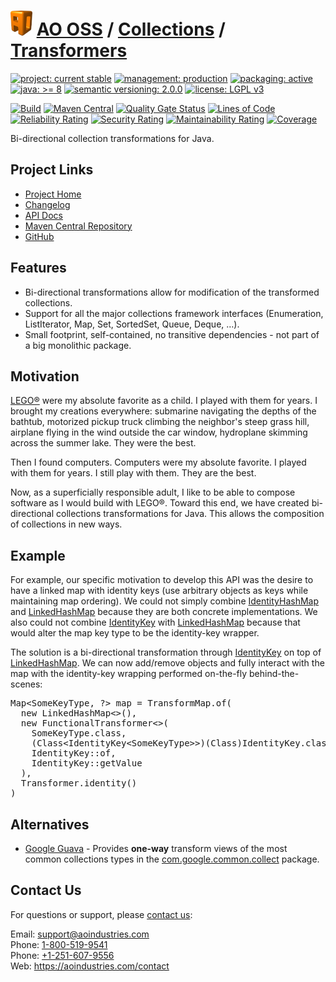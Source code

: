 # [<img src="ao-logo.png" alt="AO Logo" width="35" height="40">](https://github.com/ao-apps) [AO OSS](https://github.com/ao-apps/ao-oss) / [Collections](https://github.com/ao-apps/ao-collections) / [Transformers](https://github.com/ao-apps/ao-collections-transformers)

[![project: current stable](https://oss.aoapps.com/ao-badges/project-current-stable.svg)](https://aoindustries.com/life-cycle#project-current-stable)
[![management: production](https://oss.aoapps.com/ao-badges/management-production.svg)](https://aoindustries.com/life-cycle#management-production)
[![packaging: active](https://oss.aoapps.com/ao-badges/packaging-active.svg)](https://aoindustries.com/life-cycle#packaging-active)  
[![java: &gt;= 8](https://oss.aoapps.com/ao-badges/java-8.svg)](https://docs.oracle.com/javase/8/)
[![semantic versioning: 2.0.0](https://oss.aoapps.com/ao-badges/semver-2.0.0.svg)](https://semver.org/spec/v2.0.0.html)
[![license: LGPL v3](https://oss.aoapps.com/ao-badges/license-lgpl-3.0.svg)](https://www.gnu.org/licenses/lgpl-3.0)

[![Build](https://github.com/ao-apps/ao-collections-transformers/workflows/Build/badge.svg?branch=master)](https://github.com/ao-apps/ao-collections-transformers/actions?query=workflow%3ABuild)
[![Maven Central](https://maven-badges.herokuapp.com/maven-central/com.aoapps/ao-collections-transformers/badge.svg)](https://maven-badges.herokuapp.com/maven-central/com.aoapps/ao-collections-transformers)
[![Quality Gate Status](https://sonarcloud.io/api/project_badges/measure?branch=master&project=com.aoapps%3Aao-collections-transformers&metric=alert_status)](https://sonarcloud.io/dashboard?branch=master&id=com.aoapps%3Aao-collections-transformers)
[![Lines of Code](https://sonarcloud.io/api/project_badges/measure?branch=master&project=com.aoapps%3Aao-collections-transformers&metric=ncloc)](https://sonarcloud.io/component_measures?branch=master&id=com.aoapps%3Aao-collections-transformers&metric=ncloc)  
[![Reliability Rating](https://sonarcloud.io/api/project_badges/measure?branch=master&project=com.aoapps%3Aao-collections-transformers&metric=reliability_rating)](https://sonarcloud.io/component_measures?branch=master&id=com.aoapps%3Aao-collections-transformers&metric=Reliability)
[![Security Rating](https://sonarcloud.io/api/project_badges/measure?branch=master&project=com.aoapps%3Aao-collections-transformers&metric=security_rating)](https://sonarcloud.io/component_measures?branch=master&id=com.aoapps%3Aao-collections-transformers&metric=Security)
[![Maintainability Rating](https://sonarcloud.io/api/project_badges/measure?branch=master&project=com.aoapps%3Aao-collections-transformers&metric=sqale_rating)](https://sonarcloud.io/component_measures?branch=master&id=com.aoapps%3Aao-collections-transformers&metric=Maintainability)
[![Coverage](https://sonarcloud.io/api/project_badges/measure?branch=master&project=com.aoapps%3Aao-collections-transformers&metric=coverage)](https://sonarcloud.io/component_measures?branch=master&id=com.aoapps%3Aao-collections-transformers&metric=Coverage)

Bi-directional collection transformations for Java.

## Project Links
* [Project Home](https://oss.aoapps.com/collections/transformers/)
* [Changelog](https://oss.aoapps.com/collections/transformers/changelog)
* [API Docs](https://oss.aoapps.com/collections/transformers/apidocs/)
* [Maven Central Repository](https://central.sonatype.com/artifact/com.aoapps/ao-collections-transformers)
* [GitHub](https://github.com/ao-apps/ao-collections-transformers)

## Features
* Bi-directional transformations allow for modification of the transformed collections.
* Support for all the major collections framework interfaces (Enumeration, ListIterator, Map, Set, SortedSet, Queue, Deque, …).
* Small footprint, self-contained, no transitive dependencies - not part of a big monolithic package.

## Motivation
[LEGO®](https://www.lego.com/) were my absolute favorite as a child.  I played with them for years.  I brought my
creations everywhere: submarine navigating the depths of the bathtub, motorized pickup truck climbing the neighbor's
steep grass hill, airplane flying in the wind outside the car window, hydroplane skimming across the summer lake.
They were the best.

Then I found computers.  Computers were my absolute favorite.  I played with them for years.  I still play with them.
They are the best.

Now, as a superficially responsible adult, I like to be able to compose software as I would build with LEGO®.  Toward
this end, we have created bi-directional collections transformations for Java.  This allows the composition of
collections in new ways.

## Example
For example, our specific motivation to develop this API was the desire to have a linked map with identity keys (use
arbitrary objects as keys while maintaining map ordering). We could not simply combine
[IdentityHashMap](https://docs.oracle.com/javase/8/docs/api/java/util/IdentityHashMap.html) and
[LinkedHashMap](https://docs.oracle.com/javase/8/docs/api/java/util/LinkedHashMap.html) because they are both concrete
implementations.  We also could not combine
[IdentityKey](https://oss.aoapps.com/collections/apidocs/com.aoapps.collections/com/aoapps/collections/IdentityKey.html) with
[LinkedHashMap](https://docs.oracle.com/javase/8/docs/api/java/util/LinkedHashMap.html) because that would alter the map
key type to be the identity-key wrapper.

The solution is a bi-directional transformation through
[IdentityKey](https://oss.aoapps.com/collections/apidocs/com.aoapps.collections/com/aoapps/collections/IdentityKey.html) on top of
[LinkedHashMap](https://docs.oracle.com/javase/8/docs/api/java/util/LinkedHashMap.html).  We can now add/remove objects and
fully interact with the map with the identity-key wrapping performed on-the-fly behind-the-scenes:
<pre>Map&lt;SomeKeyType, ?&gt; map = TransformMap.of(
  new LinkedHashMap&lt;&gt;(),
  new FunctionalTransformer&lt;&gt;(
    SomeKeyType.class,
    (Class&lt;IdentityKey&lt;SomeKeyType&gt;&gt;)(Class)IdentityKey.class,
    IdentityKey::of,
    IdentityKey::getValue
  ),
  Transformer.identity()
)</pre>

## Alternatives
* [Google Guava](https://github.com/google/guava) - Provides **one-way** transform views of the most common collections
  types in the [com.google.common.collect](https://guava.dev/releases/19.0/api/docs/com/google/common/collect/package-summary.html)
  package.

## Contact Us
For questions or support, please [contact us](https://aoindustries.com/contact):

Email: [support@aoindustries.com](mailto:support@aoindustries.com)  
Phone: [1-800-519-9541](tel:1-800-519-9541)  
Phone: [+1-251-607-9556](tel:+1-251-607-9556)  
Web: https://aoindustries.com/contact
